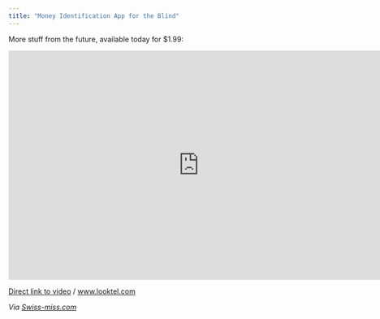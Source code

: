 ```yaml
---
title: "Money Identification App for the Blind"
---
```

<p>More stuff from the future, available today for $1.99:</p>
<p><iframe title="YouTube video player" width="750" height="452" src="http://www.youtube.com/embed/lvfDnGMPrkI" frameborder="0" allowfullscreen></iframe></p>
<p><a href="http://www.youtube.com/watch?v=lvfDnGMPrkI">Direct link to video</a> / <a href="http://www.looktel.com/">www.looktel.com</a></p>
<p><em>Via <a href="http://www.swiss-miss.com/2011/03/looktel-money-reader.html">Swiss-miss.com</a></em></p>
